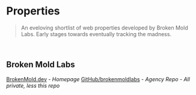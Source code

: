 # Properties

> An eveloving shortlist of web properties developed by Broken Mold Labs. Early stages towards eventually tracking the madness.

</br>

## Broken Mold Labs
[BrokenMold.dev](https://brokenmold.dev) - *Homepage*
[GitHub/brokenmoldlabs](https://github.com/brokenmoldlabs) - *Agency Repo - All private, less this repo*